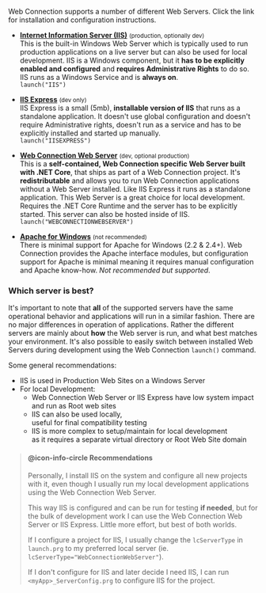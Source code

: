 ﻿Web Connection supports a number of different Web Servers. Click the link for installation and configuration instructions.

* **[Internet Information Server (IIS)](VFPS://Topic/_22F0XKBMQ)** <small>(production, optionally dev)</small>   
This is the built-in Windows Web Server which is typically used to run production applications on a live server but can also be used for local development. IIS is a Windows component, but it **has to be explicitly enabled and configured** and **requires Administrative Rights** to do so. IIS runs as a Windows Service and is **always on**.  
`launch("IIS")`

* **[IIS Express](VFPS://Topic/_3NJ01RJ5N)** <small>(dev only)</small>  
IIS Express is a small (5mb), **installable version of IIS** that runs as a standalone application. It doesn't use global configuration and doesn't require Administrative rights, doesn't run as a service and has to be explicitly installed and started up manually.  
`launch("IISEXPRESS")`

* **[Web Connection Web Server](VFPS://Topic/_5LW0YSXQ9)** <small>(dev, optional production)</small>  
This is a **self-contained, Web Connection specific Web Server built with .NET Core**, that ships as part of a Web Connection project. It's **redistributable** and allows you to run Web Connection applications without a Web Server installed. Like IIS Express it runs as a standalone application. This Web Server is a great choice for local development.  Requires the .NET Core Runtime and the server has to be explicitly started. This server can also be hosted inside of IIS.
`launch("WEBCONNECTIONWEBSERVER")`

* **[Apache for Windows](VFPS://Topic/_1EM0YFUTX)** <small>(not recommended)</small>  
There is minimal support for Apache for Windows (2.2 & 2.4+). Web Connection provides the Apache interface modules, but configuration support for Apache is minimal meaning it requires manual configuration and Apache know-how. *Not recommended but supported*.


### Which server is best?
It's important to note that **all** of the supported servers have the same operational behavior and applications will run in a similar fashion.  There are no major differences in operation of applications. Rather the different servers are mainly about **how** the Web server is run, and what best matches your environment. It's also possible to easily switch between installed Web Servers during development using the Web Connection `launch()` command.

Some general recommendations:

* IIS is used in Production Web Sites on a Windows Server
* For local Development:
  * Web Connection Web Server or IIS Express have low system impact  
    and run as Root web sites
  * IIS can also be used locally,   
    useful for final compatibility testing
  * IIS is more complex to setup/maintain for local development  
    as it requires a separate virtual directory or Root Web Site domain

> #### @icon-info-circle Recommendations
> Personally, I install IIS on the system and configure all new projects with it, even though I usually run my local development applications using the Web Connection Web Server. 
>
> This way IIS is configured and can be run for testing **if needed**, but for the bulk of development work I can use the Web Connection Web Server or IIS Express. Little more effort, but best of both worlds.
>
> If I configure a project for IIS, I usually change the `lcServerType` in `launch.prg` to my preferred local server (ie. `lcServerType="WebConnectionWebServer"`). 
>
> If I don't configure for IIS and later decide I need IIS, I can run `<myApp>_ServerConfig.prg` to configure IIS for the project.